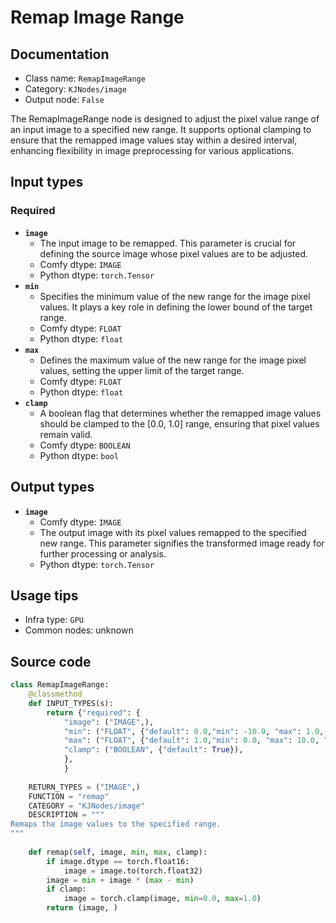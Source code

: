 # Remap Image Range
## Documentation
- Class name: `RemapImageRange`
- Category: `KJNodes/image`
- Output node: `False`

The RemapImageRange node is designed to adjust the pixel value range of an input image to a specified new range. It supports optional clamping to ensure that the remapped image values stay within a desired interval, enhancing flexibility in image preprocessing for various applications.
## Input types
### Required
- **`image`**
    - The input image to be remapped. This parameter is crucial for defining the source image whose pixel values are to be adjusted.
    - Comfy dtype: `IMAGE`
    - Python dtype: `torch.Tensor`
- **`min`**
    - Specifies the minimum value of the new range for the image pixel values. It plays a key role in defining the lower bound of the target range.
    - Comfy dtype: `FLOAT`
    - Python dtype: `float`
- **`max`**
    - Defines the maximum value of the new range for the image pixel values, setting the upper limit of the target range.
    - Comfy dtype: `FLOAT`
    - Python dtype: `float`
- **`clamp`**
    - A boolean flag that determines whether the remapped image values should be clamped to the [0.0, 1.0] range, ensuring that pixel values remain valid.
    - Comfy dtype: `BOOLEAN`
    - Python dtype: `bool`
## Output types
- **`image`**
    - Comfy dtype: `IMAGE`
    - The output image with its pixel values remapped to the specified new range. This parameter signifies the transformed image ready for further processing or analysis.
    - Python dtype: `torch.Tensor`
## Usage tips
- Infra type: `GPU`
- Common nodes: unknown


## Source code
```python
class RemapImageRange:
    @classmethod
    def INPUT_TYPES(s):
        return {"required": { 
            "image": ("IMAGE",),
            "min": ("FLOAT", {"default": 0.0,"min": -10.0, "max": 1.0, "step": 0.01}),
            "max": ("FLOAT", {"default": 1.0,"min": 0.0, "max": 10.0, "step": 0.01}),
            "clamp": ("BOOLEAN", {"default": True}),
            },
            }
    
    RETURN_TYPES = ("IMAGE",)
    FUNCTION = "remap"
    CATEGORY = "KJNodes/image"
    DESCRIPTION = """
Remaps the image values to the specified range. 
"""
        
    def remap(self, image, min, max, clamp):
        if image.dtype == torch.float16:
            image = image.to(torch.float32)
        image = min + image * (max - min)
        if clamp:
            image = torch.clamp(image, min=0.0, max=1.0)
        return (image, )

```
